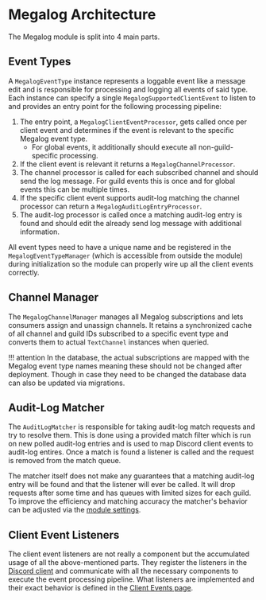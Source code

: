 # Megalog Architecture

The Megalog module is split into 4 main parts.

## Event Types

A `MegalogEventType` instance represents a loggable event like a message edit and is responsible for processing and logging all events of said type.
Each instance can specify a single `MegalogSupportedClientEvent` to listen to and provides an entry point for the following processing pipeline:

1. The entry point, a `MegalogClientEventProcessor`, gets called once per client event and determines if the event is relevant to the specific Megalog event type.
    - For global events, it additionally should execute all non-guild-specific processing.
2. If the client event is relevant it returns a `MegalogChannelProcessor`.
3. The channel processor is called for each subscribed channel and should send the log message. For guild events this is once and for global events this can be multiple times.
4. If the specific client event supports audit-log matching the channel processor can return a `MegalogAuditLogEntryProcessor`.
5. The audit-log processor is called once a matching audit-log entry is found and should edit the already send log message with additional information.

All event types need to have a unique name and be registered in the `MegalogEventTypeManager` (which is accessible from outside the module) during initialization so the module can properly wire up all the client events correctly.

## Channel Manager

The `MegalogChannelManager` manages all Megalog subscriptions and lets consumers assign and unassign channels. It retains a synchronized cache of all channel and guild IDs subscribed to a specific event type and converts them to actual `TextChannel` instances when queried.

!!! attention
    In the database, the actual subscriptions are mapped with the Megalog event type names meaning these should not be changed after deployment. Though in case they need to be changed the database data can also be updated via migrations.

## Audit-Log Matcher

The `AuditLogMatcher` is responsible for taking audit-log match requests and try to resolve them. This is done using a provided match filter which is run on new polled audit-log entries and is used to map Discord client events to audit-log entires. Once a match is found a listener is called and the request is removed from the match queue.

The matcher itself does not make any guarantees that a matching audit-log entry will be found and that the listener will ever be called. It will drop requests after some time and has queues with limited sizes for each guild. To improve the efficiency and matching accuracy the matcher's behavior can be adjusted via the [module settings](Configuration.md).

## Client Event Listeners

The client event listeners are not really a component but the accumulated usage of all the above-mentioned parts. They register the listeners in the [Discord client](https://discord.js.org/#/docs/main/stable/class/Client) and communicate with all the necessary components to execute the event processing pipeline. What listeners are implemented and their exact behavior is defined in the [Client Events page](Client-Events.md).

